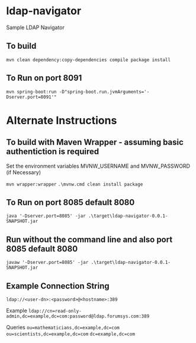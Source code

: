 # ldap-navigator

Sample LDAP Navigator 

## To build  

`mvn clean dependency:copy-dependencies compile package install`

## To Run on port 8091

`mvn spring-boot:run -D"spring-boot.run.jvmArguments='-Dserver.port=8091'"`

# Alternate Instructions

## To build with Maven Wrapper - assuming basic authentiction is required
Set the environment variables MVNW_USERNAME and MVNW_PASSWORD (if Necessary)

`mvn wrapper:wrapper`
`.\mvnw.cmd clean install package`

## To Run on port 8085 default 8080

`java '-Dserver.port=8085' -jar .\target\ldap-navigator-0.0.1-SNAPSHOT.jar`

## Run without the command line and also port 8085 default 8080

`javaw '-Dserver.port=8085' -jar .\target\ldap-navigator-0.0.1-SNAPSHOT.jar`

## Example Connection String

`ldap://<user-dn>:<password>@<hostname>:389`

Example
`ldap://cn=read-only-admin,dc=example,dc=com:password@ldap.forumsys.com:389`

Queries
`ou=mathematicians,dc=example,dc=com`
`ou=scientists,dc=example,dc=com`
`dc=example,dc=com`
